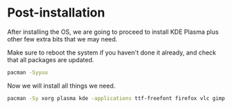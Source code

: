# Post-installation

After installing the OS, we are going to proceed to install KDE Plasma plus other few extra bits that we may need.

Make sure to reboot the system if you haven't done it already, and check that all packages are updated.

```zsh
pacman -Syyuu
```

Now we will install all things we need.

```zsh
pacman -Sy xorg plasma kde -applications ttf-freefont firefox vlc gimp libreoffice htop flashplugin git wget
```
